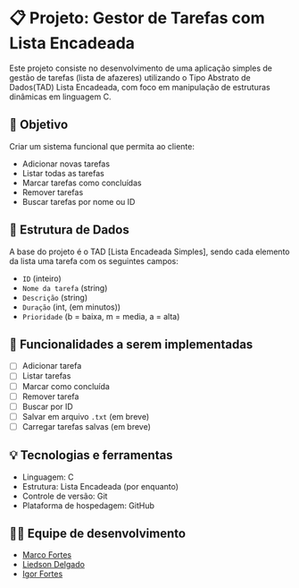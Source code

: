# 📋 Projeto: Gestor de Tarefas com Lista Encadeada

Este projeto consiste no desenvolvimento de uma aplicação simples de gestão de tarefas (lista de afazeres) utilizando o Tipo Abstrato de Dados(TAD) Lista Encadeada, com foco em manipulação de estruturas dinâmicas em linguagem C.

## 🎯 Objetivo

Criar um sistema funcional que permita ao cliente:
- Adicionar novas tarefas
- Listar todas as tarefas
- Marcar tarefas como concluídas
- Remover tarefas
- Buscar tarefas por nome ou ID

## 🧱 Estrutura de Dados

A base do projeto é o TAD [Lista Encadeada Simples], sendo cada elemento da lista uma tarefa com os seguintes campos:

- `ID` (inteiro)
- `Nome da tarefa` (string)
- `Descrição` (string)
- `Duração` (int, (em minutos))
- `Prioridade` (b = baixa, m = media, a = alta)

## 🚀 Funcionalidades a serem implementadas

- [ ] Adicionar tarefa
- [ ] Listar tarefas
- [ ] Marcar como concluída
- [ ] Remover tarefa
- [ ] Buscar por ID
- [ ] Salvar em arquivo `.txt` (em breve)
- [ ] Carregar tarefas salvas (em breve)

## 💡 Tecnologias e ferramentas

- Linguagem: C
- Estrutura: Lista Encadeada (por enquanto)
- Controle de versão: Git
- Plataforma de hospedagem: GitHub

## 👨‍💻 Equipe de desenvolvimento

- [Marco Fortes](https://github.com/MarcoFortes)
- [Liedson Delgado](https://github.com/DarkFZ)
- [Igor Fortes](https://github.com/LiedsonDelgado)


